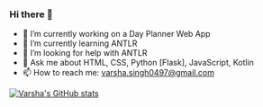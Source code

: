 ### Hi there 👋

- 🔭 I’m currently working on a Day Planner Web App
- 🌱 I’m currently learning ANTLR
- 🤔 I’m looking for help with ANTLR
- 💬 Ask me about HTML, CSS, Python [Flask], JavaScript, Kotlin
- 📫 How to reach me: varsha.singh0497@gmail.com

[![Varsha's GitHub stats](https://github-readme-stats.vercel.app/api?username=girlwhodrawsandstuff)](https://github.com/anuraghazra/github-readme-stats)
